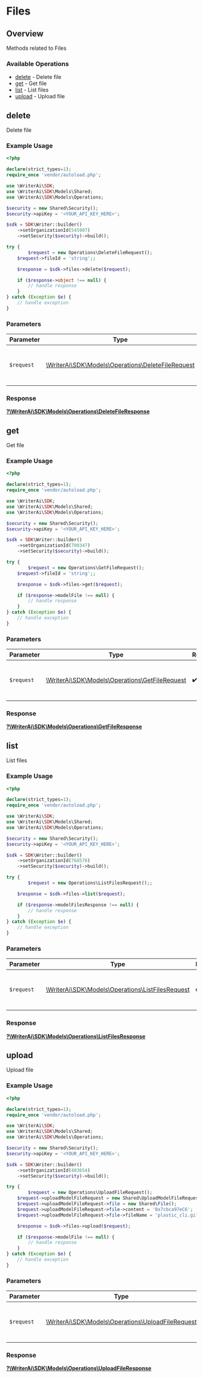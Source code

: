 # Files


## Overview

Methods related to Files

### Available Operations

* [delete](#delete) - Delete file
* [get](#get) - Get file
* [list](#list) - List files
* [upload](#upload) - Upload file

## delete

Delete file

### Example Usage

```php
<?php

declare(strict_types=1);
require_once 'vendor/autoload.php';

use \WriterAi\SDK;
use \WriterAi\SDK\Models\Shared;
use \WriterAi\SDK\Models\Operations;

$security = new Shared\Security();
$security->apiKey = '<YOUR_API_KEY_HERE>';

$sdk = SDK\Writer::builder()
    ->setOrganizationId(545907)
    ->setSecurity($security)->build();

try {
        $request = new Operations\DeleteFileRequest();
    $request->fileId = 'string';;

    $response = $sdk->files->delete($request);

    if ($response->object !== null) {
        // handle response
    }
} catch (Exception $e) {
    // handle exception
}
```

### Parameters

| Parameter                                                                                         | Type                                                                                              | Required                                                                                          | Description                                                                                       |
| ------------------------------------------------------------------------------------------------- | ------------------------------------------------------------------------------------------------- | ------------------------------------------------------------------------------------------------- | ------------------------------------------------------------------------------------------------- |
| `$request`                                                                                        | [\WriterAi\SDK\Models\Operations\DeleteFileRequest](../../Models/Operations/DeleteFileRequest.md) | :heavy_check_mark:                                                                                | The request object to use for the request.                                                        |


### Response

**[?\WriterAi\SDK\Models\Operations\DeleteFileResponse](../../Models/Operations/DeleteFileResponse.md)**


## get

Get file

### Example Usage

```php
<?php

declare(strict_types=1);
require_once 'vendor/autoload.php';

use \WriterAi\SDK;
use \WriterAi\SDK\Models\Shared;
use \WriterAi\SDK\Models\Operations;

$security = new Shared\Security();
$security->apiKey = '<YOUR_API_KEY_HERE>';

$sdk = SDK\Writer::builder()
    ->setOrganizationId(700347)
    ->setSecurity($security)->build();

try {
        $request = new Operations\GetFileRequest();
    $request->fileId = 'string';;

    $response = $sdk->files->get($request);

    if ($response->modelFile !== null) {
        // handle response
    }
} catch (Exception $e) {
    // handle exception
}
```

### Parameters

| Parameter                                                                                   | Type                                                                                        | Required                                                                                    | Description                                                                                 |
| ------------------------------------------------------------------------------------------- | ------------------------------------------------------------------------------------------- | ------------------------------------------------------------------------------------------- | ------------------------------------------------------------------------------------------- |
| `$request`                                                                                  | [\WriterAi\SDK\Models\Operations\GetFileRequest](../../Models/Operations/GetFileRequest.md) | :heavy_check_mark:                                                                          | The request object to use for the request.                                                  |


### Response

**[?\WriterAi\SDK\Models\Operations\GetFileResponse](../../Models/Operations/GetFileResponse.md)**


## list

List files

### Example Usage

```php
<?php

declare(strict_types=1);
require_once 'vendor/autoload.php';

use \WriterAi\SDK;
use \WriterAi\SDK\Models\Shared;
use \WriterAi\SDK\Models\Operations;

$security = new Shared\Security();
$security->apiKey = '<YOUR_API_KEY_HERE>';

$sdk = SDK\Writer::builder()
    ->setOrganizationId(768578)
    ->setSecurity($security)->build();

try {
        $request = new Operations\ListFilesRequest();;

    $response = $sdk->files->list($request);

    if ($response->modelFilesResponse !== null) {
        // handle response
    }
} catch (Exception $e) {
    // handle exception
}
```

### Parameters

| Parameter                                                                                       | Type                                                                                            | Required                                                                                        | Description                                                                                     |
| ----------------------------------------------------------------------------------------------- | ----------------------------------------------------------------------------------------------- | ----------------------------------------------------------------------------------------------- | ----------------------------------------------------------------------------------------------- |
| `$request`                                                                                      | [\WriterAi\SDK\Models\Operations\ListFilesRequest](../../Models/Operations/ListFilesRequest.md) | :heavy_check_mark:                                                                              | The request object to use for the request.                                                      |


### Response

**[?\WriterAi\SDK\Models\Operations\ListFilesResponse](../../Models/Operations/ListFilesResponse.md)**


## upload

Upload file

### Example Usage

```php
<?php

declare(strict_types=1);
require_once 'vendor/autoload.php';

use \WriterAi\SDK;
use \WriterAi\SDK\Models\Shared;
use \WriterAi\SDK\Models\Operations;

$security = new Shared\Security();
$security->apiKey = '<YOUR_API_KEY_HERE>';

$sdk = SDK\Writer::builder()
    ->setOrganizationId(403654)
    ->setSecurity($security)->build();

try {
        $request = new Operations\UploadFileRequest();
    $request->uploadModelFileRequest = new Shared\UploadModelFileRequest();
    $request->uploadModelFileRequest->file = new Shared\File();
    $request->uploadModelFileRequest->file->content = '0x7cbca97eC6';
    $request->uploadModelFileRequest->file->fileName = 'plastic_cli.gif';;

    $response = $sdk->files->upload($request);

    if ($response->modelFile !== null) {
        // handle response
    }
} catch (Exception $e) {
    // handle exception
}
```

### Parameters

| Parameter                                                                                         | Type                                                                                              | Required                                                                                          | Description                                                                                       |
| ------------------------------------------------------------------------------------------------- | ------------------------------------------------------------------------------------------------- | ------------------------------------------------------------------------------------------------- | ------------------------------------------------------------------------------------------------- |
| `$request`                                                                                        | [\WriterAi\SDK\Models\Operations\UploadFileRequest](../../Models/Operations/UploadFileRequest.md) | :heavy_check_mark:                                                                                | The request object to use for the request.                                                        |


### Response

**[?\WriterAi\SDK\Models\Operations\UploadFileResponse](../../Models/Operations/UploadFileResponse.md)**

